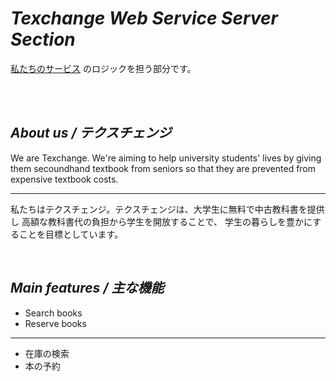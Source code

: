 # _Texchange Web Service Server Section_
<a href="http://texchg.com" target="_blank">私たちのサービス</a>
のロジックを担う部分です。

<br />
<br />

## _About us / テクスチェンジ_
We are Texchange. We're aiming to help university students' lives 
by giving them secoundhand textbook from seniors so that 
they are prevented from expensive textbook costs.

***

私たちはテクスチェンジ。テクスチェンジは、大学生に無料で中古教科書を提供し
高額な教科書代の負担から学生を開放することで、
学生の暮らしを豊かにすることを目標としています。

<br />

## _Main features / 主な機能_
* Search books
* Reserve books

***

* 在庫の検索
* 本の予約
